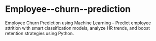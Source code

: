 # Employee--churn--prediction
Employee Churn Prediction using Machine Learning – Predict employee attrition with smart classification models, analyze HR trends, and boost retention strategies using Python.
